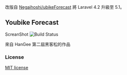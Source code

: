 改版自 [Negaihoshi/ubikeForecast](https://github.com/Negaihoshi/ubikeForecast)
將 Laravel 4.2 升級至 5.1。

## Youbike Forecast

ScreanShot
![Build Status](http://i.imgur.com/ATr5KxZ.png)

來自 HanGee 第二屆黑客松的作品



### License
[MIT license](http://opensource.org/licenses/MIT)
